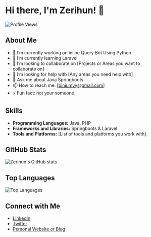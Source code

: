 # Hi there, I'm Zerihun! 👋

![Profile Views](https://komarev.com/ghpvc/?username=zerihuny&color=blue)

## About Me

- 🔭 I’m currently working on inline Query Bot Using Python 
- 🌱 I’m currently learning Laravel
- 👯 I’m looking to collaborate on [Projects or Areas you want to collaborate on]
- 🤔 I’m looking for help with [Any areas you need help with]
- 💬 Ask me about Java Springboots
- 📫 How to reach me: [biniumyy@gmail.com]
- ⚡ Fun fact: not your someone.

## Skills

- **Programming Languages:** Java, PHP
- **Frameworks and Libraries:** Springboots & Laravel
- **Tools and Platforms:** [List of tools and platforms you work with]

## GitHub Stats

![Zerihun's GitHub stats](https://github-readme-stats.vercel.app/api?username=zerihuny&show_icons=true&theme=radical)

## Top Languages

![Top Languages](https://github-readme-stats.vercel.app/api/top-langs/?username=zerihuny&layout=compact&theme=radical)

## Connect with Me

- [LinkedIn](https://www.linkedin.com/in/zerihun-binium/)
- [Twitter](https://x.com/zerish_z)
- [Personal Website or Blog](https://your-website.com)
